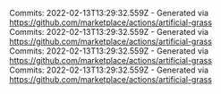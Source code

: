 Commits: 2022-02-13T13:29:32.559Z - Generated via https://github.com/marketplace/actions/artificial-grass
<br>
Commits: 2022-02-13T13:29:32.559Z - Generated via https://github.com/marketplace/actions/artificial-grass
<br>
Commits: 2022-02-13T13:29:32.559Z - Generated via https://github.com/marketplace/actions/artificial-grass
<br>
Commits: 2022-02-13T13:29:32.559Z - Generated via https://github.com/marketplace/actions/artificial-grass
<br>
